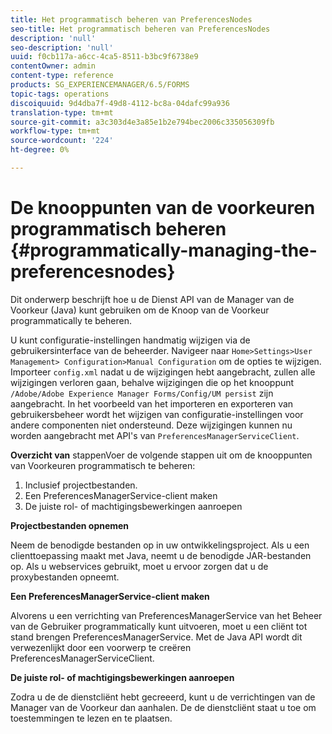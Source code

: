 ```yaml
---
title: Het programmatisch beheren van PreferencesNodes
seo-title: Het programmatisch beheren van PreferencesNodes
description: 'null'
seo-description: 'null'
uuid: f0cb117a-a6cc-4ca5-8511-b3bc9f6738e9
contentOwner: admin
content-type: reference
products: SG_EXPERIENCEMANAGER/6.5/FORMS
topic-tags: operations
discoiquuid: 9d4dba7f-49d8-4112-bc8a-04dafc99a936
translation-type: tm+mt
source-git-commit: a3c303d4e3a85e1b2e794bec2006c335056309fb
workflow-type: tm+mt
source-wordcount: '224'
ht-degree: 0%

---
```



# De knooppunten van de voorkeuren programmatisch beheren {#programmatically-managing-the-preferencesnodes}

Dit onderwerp beschrijft hoe u de Dienst API van de Manager van de Voorkeur (Java) kunt gebruiken om de Knoop van de Voorkeur programmatically te beheren.

U kunt configuratie-instellingen handmatig wijzigen via de gebruikersinterface van de beheerder. Navigeer naar `Home>Settings>User Management> Configuration>Manual Configuration` om de opties te wijzigen. Importeer `config.xml` nadat u de wijzigingen hebt aangebracht, zullen alle wijzigingen verloren gaan, behalve wijzigingen die op het knooppunt `/Adobe/Adobe Experience Manager Forms/Config/UM persist` zijn aangebracht. In het voorbeeld van het importeren en exporteren van gebruikersbeheer wordt het wijzigen van configuratie-instellingen voor andere componenten niet ondersteund. Deze wijzigingen kunnen nu worden aangebracht met API&#39;s van `PreferencesManagerServiceClient`.

**Overzicht van** stappenVoer de volgende stappen uit om de knooppunten van Voorkeuren programmatisch te beheren:

1. Inclusief projectbestanden.
1. Een PreferencesManagerService-client maken
1. De juiste rol- of machtigingsbewerkingen aanroepen

**Projectbestanden opnemen**

Neem de benodigde bestanden op in uw ontwikkelingsproject. Als u een clienttoepassing maakt met Java, neemt u de benodigde JAR-bestanden op. Als u webservices gebruikt, moet u ervoor zorgen dat u de proxybestanden opneemt.

**Een PreferencesManagerService-client maken**

Alvorens u een verrichting van PreferencesManagerService van het Beheer van de Gebruiker programmatically kunt uitvoeren, moet u een cliënt tot stand brengen PreferencesManagerService. Met de Java API wordt dit verwezenlijkt door een voorwerp te creëren PreferencesManagerServiceClient.

**De juiste rol- of machtigingsbewerkingen aanroepen**

Zodra u de de dienstcliënt hebt gecreeerd, kunt u de verrichtingen van de Manager van de Voorkeur dan aanhalen. De de dienstcliënt staat u toe om toestemmingen te lezen en te plaatsen.

